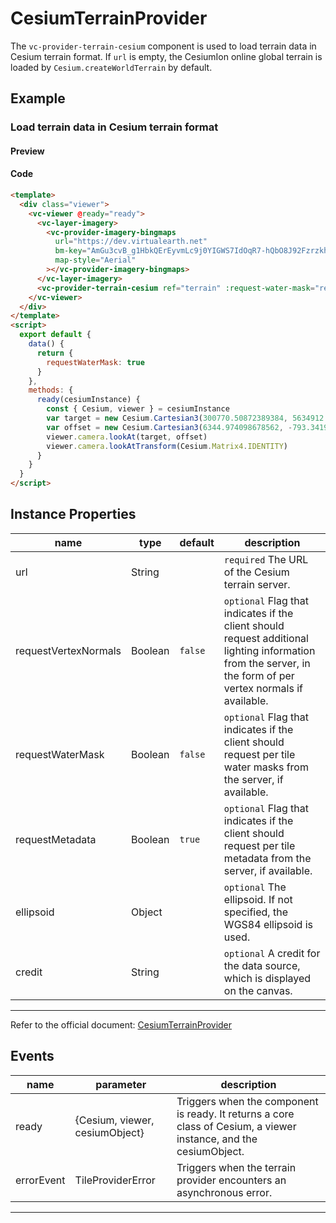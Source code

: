 # CesiumTerrainProvider

The `vc-provider-terrain-cesium` component is used to load terrain data in Cesium terrain format. If `url` is empty, the CesiumIon online global terrain is loaded by `Cesium.createWorldTerrain` by default.

## Example

### Load terrain data in Cesium terrain format

#### Preview

<doc-preview>
  <template>
    <div class="viewer">
      <vc-viewer @ready="ready">
        <vc-layer-imagery>
          <vc-provider-imagery-bingmaps url="https://dev.virtualearth.net" bm-key="AmGu3cvB_g1HbkQErEyvmLc9j0YIGWS7IdOqR7-hQbO8J92Fzrzkhy_bYKSsyoEx" map-style="Aerial"></vc-provider-imagery-bingmaps>
        </vc-layer-imagery>
        <vc-provider-terrain-cesium ref="terrain" :request-water-mask="requestWaterMask"></vc-provider-terrain-cesium>
      </vc-viewer>
    </div>
  </template>
  <script>
    export default {
      data () {
        return {
          requestWaterMask: true
        }
      },
      methods: {
        ready (cesiumInstance) {
          const {Cesium, viewer} = cesiumInstance
          var target = new Cesium.Cartesian3(300770.50872389384, 5634912.131394585, 2978152.2865545116)
          var offset = new Cesium.Cartesian3(6344.974098678562, -793.3419798081741, 2499.9508860763162)
          viewer.camera.lookAt(target, offset)
          viewer.camera.lookAtTransform(Cesium.Matrix4.IDENTITY)
        }
      }
    }
  </script>
</doc-preview>

#### Code

```html
<template>
  <div class="viewer">
    <vc-viewer @ready="ready">
      <vc-layer-imagery>
        <vc-provider-imagery-bingmaps
          url="https://dev.virtualearth.net"
          bm-key="AmGu3cvB_g1HbkQErEyvmLc9j0YIGWS7IdOqR7-hQbO8J92Fzrzkhy_bYKSsyoEx"
          map-style="Aerial"
        ></vc-provider-imagery-bingmaps>
      </vc-layer-imagery>
      <vc-provider-terrain-cesium ref="terrain" :request-water-mask="requestWaterMask"></vc-provider-terrain-cesium>
    </vc-viewer>
  </div>
</template>
<script>
  export default {
    data() {
      return {
        requestWaterMask: true
      }
    },
    methods: {
      ready(cesiumInstance) {
        const { Cesium, viewer } = cesiumInstance
        var target = new Cesium.Cartesian3(300770.50872389384, 5634912.131394585, 2978152.2865545116)
        var offset = new Cesium.Cartesian3(6344.974098678562, -793.3419798081741, 2499.9508860763162)
        viewer.camera.lookAt(target, offset)
        viewer.camera.lookAtTransform(Cesium.Matrix4.IDENTITY)
      }
    }
  }
</script>
```

## Instance Properties

<!-- prettier-ignore -->
| name                 | type    | default | description                                      |
| -------------------- | ------- | ------- | ------------------------------------------------ |
| url                  | String  |         | `required` The URL of the Cesium terrain server. |
| requestVertexNormals | Boolean | `false` | `optional` Flag that indicates if the client should request additional lighting information from the server, in the form of per vertex normals if available.|
| requestWaterMask     | Boolean | `false` | `optional` Flag that indicates if the client should request per tile water masks from the server, if available.|
| requestMetadata      | Boolean | `true`  | `optional` Flag that indicates if the client should request per tile metadata from the server, if available.|
| ellipsoid            | Object  |         | `optional` The ellipsoid. If not specified, the WGS84 ellipsoid is used.|
| credit               | String  |         | `optional` A credit for the data source, which is displayed on the canvas.|

---

Refer to the official document: [CesiumTerrainProvider](https://cesium.com/docs/cesiumjs-ref-doc/CesiumTerrainProvider.html)

## Events

| name       | parameter                      | description                                                                                                       |
| ---------- | ------------------------------ | ----------------------------------------------------------------------------------------------------------------- |
| ready      | {Cesium, viewer, cesiumObject} | Triggers when the component is ready. It returns a core class of Cesium, a viewer instance, and the cesiumObject. |
| errorEvent | TileProviderError              | Triggers when the terrain provider encounters an asynchronous error.                                              |

---
